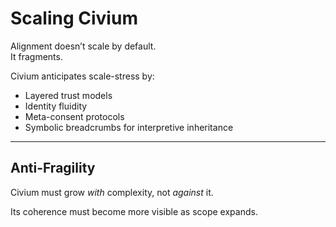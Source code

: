 # Scaling Civium

Alignment doesn’t scale by default.  
It fragments.

Civium anticipates scale-stress by:

- Layered trust models  
- Identity fluidity  
- Meta-consent protocols  
- Symbolic breadcrumbs for interpretive inheritance

---

## Anti-Fragility

Civium must grow *with* complexity, not *against* it.

Its coherence must become more visible as scope expands.